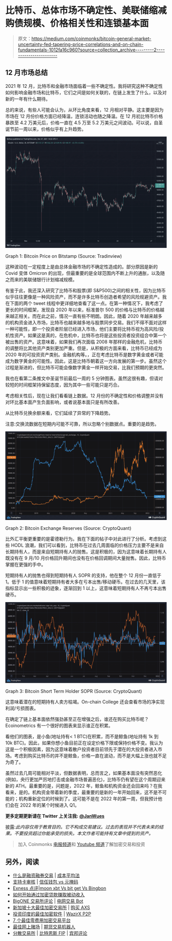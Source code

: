 # 比特币、总体市场不确定性、美联储缩减购债规模、价格相关性和连锁基本面

> 原文：<https://medium.com/coinmonks/bitcoin-general-market-uncertainty-fed-tapering-price-correlations-and-on-chain-fundamentals-1012fa16c960?source=collection_archive---------2----------------------->

## 12 月市场总结

2021 年 12 月，比特币和金融市场面临着一些不确定性。我将研究这种不确定性如何影响金融市场和比特币，它们之间是如何关联的，在链上发生了什么，以及对新的一年有什么期待。

总的来说，有些人可能会认为，从环比角度来看，12 月相对平静。这主要是因为市场在 12 月份价格方面已经降温，连锁活动也随之降温。在 12 月初比特币价格暴跌至 4.2 万美元后，价格一直在 4.5 万至 5.2 万美元之间波动。可以说，自圣诞节前一周以来，价格似乎有上升趋势。

![](img/dd7e335251a5ec82ecac278f28993d14.png)

Graph 1: Bitcoin Price on Bitstamp (Source: Tradinview)

这种波动在一定程度上是由总体金融市场的不确定性造成的。部分原因是新的 Covid 变体 Omicron 的出现，但最重要的是全球范围内不断上升的通胀，以及随之而来的美联储银行计划缩减规模。

有鉴于此，我还深入研究了比特币和股票(即 S&P500)之间的相关性，因为比特币似乎往往更像是一种风险资产，而不是许多比特币创造者希望的风险规避资产。我在下面的两个 tweet 线程中更详细地查看了这一点。在第一种情况下，我考虑了更长的时间框架，发现自 2020 年以来，标准普尔 500 的价格与比特币的价格越来越正相关。而在此之前，情况一直有些不明朗。因此，随着 2020 年越来越多的机构资金进入市场，比特币也越来越多地与股票同步交易。我们不得不面对这样一种可能性，即一个投资者阶层已经进入市场，他们主要将比特币视为高风险/投机性资产。如果这是真的，在危机中，比特币也将是这些投资者投资组合中第一个被出售的资产。这意味着，如果我们再次面临 2008 年那样的金融危机，比特币的调整将比其他资产类别更加严重。但是，从积极的方面来看，比特币已经成为 2020 年的可投资资产类别。金融机构等。，正在考虑比特币是数字黄金或者可能成为数字黄金的可能性。因此，这是比特币朝着这一方向发展的第一步。虽然这个过程是渐进的，但比特币可能会像数字黄金一样开始交易，比我们预期的更突然。

我也在看第二条推文中圣诞节前最后一周的 5 分钟图表。虽然这很有趣，但请对较短的时间框架持保留态度，因为其中一些可能只是巧合。

考虑相关性后，现在让我们看看链上数据。12 月份的不确定性和价格调整并没有对环比基本面产生负面影响，或者说基本面只是有所改善。

从比特币兑换余额来看，它们延续了异常的下降趋势。

注意:交换流数据在短期内可能不可靠，所以忽略个别数据点。重要的是趋势。

![](img/ad04c6e46c9964ff678ab8103a7dd3f2.png)

Graph 2: Bitcoin Exchange Reserves (Source: CryptoQuant)

比外汇平衡更重要的是霍德勒行为。我在下面的帖子中对此进行了分析。考虑到这些 HODL 浪潮，我们可以看到，比特币在过去几周面临的价格压力主要不是来自长期持有人，而是来自短期持有人的抛售。这是积极的，因为这意味着长期持有人既没有在 9 月/10 月价格回升期间也没有在价格回调期间大量抛售。因此，比特币掌握在更强的手中。

短期持有人的抛售也得到短期持有人 SOPR 的支持，他在整个 12 月份一直低于 1。低于 1 的值意味着短期持有者大多在亏本出售/移动硬币。在过去的几天里，该指标显示出一些积极的迹象，逐渐回到 1 以上，这意味着短期持有人不再亏本出售硬币。

![](img/8848972c603371550fe91a55d9f51182.png)

Graph 3: Bitcoin Short Term Holder SOPR (Source: CryptoQuant)

这意味着潜在的短期持有人卖方枯竭。On-chain College 还会查看市场的净实现利润/亏损图表。

在确定了链上基本面依然强劲甚至正在增强之后，谁还在购买比特币呢？Ecoinometrics 有一个很好的图表来显示谁正在积累。

看他们的图表，是小鱼(地址持有< 1 BTC)在积累，而不是鲸鱼(地址持有 1k 到 10k BTC)。因此，如果你想小鱼目前正在设定价格下限或保持价格不变。我认为这是一个积极因素，因为这意味着散户投资者目前领先于潜在的大投资者进入市场。考虑到购买比特币的并不是鲸鱼，价格一直在波动，而不是大幅上涨也就不足为奇了。

虽然过去几周可能相对平淡，但数据表明，总而言之，如果基本面没有突然恶化(例如，央行更加严厉地打击或金融市场普遍恶化)，比特币仍有望在这个周期迎来新的 ATH。最重要的是，问题是，2022 年，鲸鱼和机构资金还会回来吗？在我看来，是的。机构资金带着新的季度，最重要的是新的一年开始回来，这不是不可能的；机构重新定位的时候到了。这可能不是在 2022 年的第一周，但我预计他们会在 2022 年的某个时候进入 Q1。

**更多定期更新请在 Twitter 上关注我:** [**@JanWues**](https://twitter.com/JanWues)

披露:*此内容仅用于教育目的。它不构成交易建议。过去的表现并不代表未来的结果。不要投资超过你能承受的损失。本文作者可能持有文章中提到的资产。*

> 加入 Coinmonks [电报频道](https://t.me/coincodecap)和 [Youtube 频道](https://www.youtube.com/c/coinmonks/videos)了解加密交易和投资

## 另外，阅读

*   [什么是融资融券交易](https://blog.coincodecap.com/margin-trading) | [成本平均法](https://blog.coincodecap.com/dca)
*   [支持卡审核](https://blog.coincodecap.com/uphold-card-review) | [信任钱包 vs 元掩码](https://blog.coincodecap.com/trust-wallet-vs-metamask)
*   [Exness 点评](https://blog.coincodecap.com/exness-review)|[moon xbt Vs bit get Vs Bingbon](https://blog.coincodecap.com/bingbon-vs-bitget-vs-moonxbt)
*   [如何开始通过加密贷款赚取被动收入](https://blog.coincodecap.com/passive-income-crypto-lending)
*   [BigONE 交易所评论](/coinmonks/bigone-exchange-review-64705d85a1d4) | [电网交易 Bot](https://blog.coincodecap.com/grid-trading)
*   [新加坡十大最佳加密交易所](https://blog.coincodecap.com/crypto-exchange-in-singapore) | [购买 AXS](https://blog.coincodecap.com/buy-axs-token)
*   [投资印度的最佳加密软件](https://blog.coincodecap.com/best-crypto-to-invest-in-india-in-2021) | [WazirX P2P](https://blog.coincodecap.com/wazirx-p2p)
*   [7 个最佳零费用加密交易平台](https://blog.coincodecap.com/zero-fee-crypto-exchanges)
*   [最佳网上赌场](https://blog.coincodecap.com/best-online-casinos) | [期货交易机器人](/coinmonks/futures-trading-bots-5a282ccee3f5)
*   [分散交易所](https://blog.coincodecap.com/what-are-decentralized-exchanges) | [比特恩斯 FIP](https://blog.coincodecap.com/bitbns-fip) | [宾邦评论](https://blog.coincodecap.com/bingbon-review)